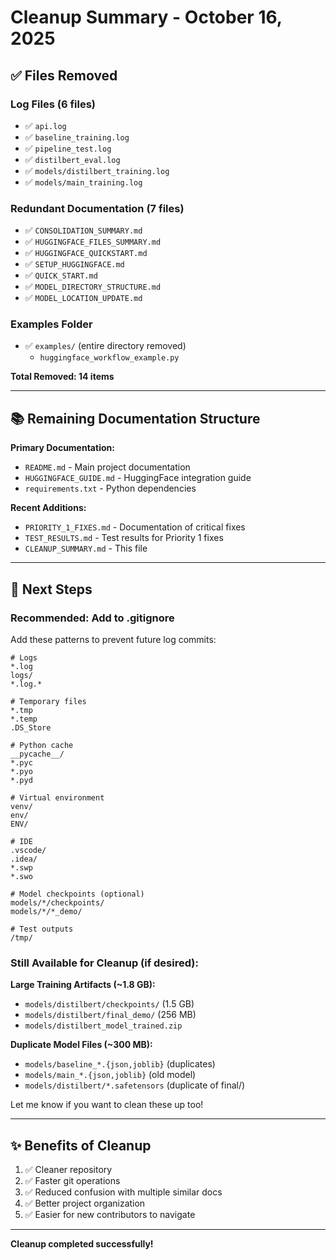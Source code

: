 # Cleanup Summary - October 16, 2025

## ✅ Files Removed

### Log Files (6 files)
- ✅ `api.log`
- ✅ `baseline_training.log`
- ✅ `pipeline_test.log`
- ✅ `distilbert_eval.log`
- ✅ `models/distilbert_training.log`
- ✅ `models/main_training.log`

### Redundant Documentation (7 files)
- ✅ `CONSOLIDATION_SUMMARY.md`
- ✅ `HUGGINGFACE_FILES_SUMMARY.md`
- ✅ `HUGGINGFACE_QUICKSTART.md`
- ✅ `SETUP_HUGGINGFACE.md`
- ✅ `QUICK_START.md`
- ✅ `MODEL_DIRECTORY_STRUCTURE.md`
- ✅ `MODEL_LOCATION_UPDATE.md`

### Examples Folder
- ✅ `examples/` (entire directory removed)
  - `huggingface_workflow_example.py`

**Total Removed: 14 items**

---

## 📚 Remaining Documentation Structure

**Primary Documentation:**
- `README.md` - Main project documentation
- `HUGGINGFACE_GUIDE.md` - HuggingFace integration guide
- `requirements.txt` - Python dependencies

**Recent Additions:**
- `PRIORITY_1_FIXES.md` - Documentation of critical fixes
- `TEST_RESULTS.md` - Test results for Priority 1 fixes
- `CLEANUP_SUMMARY.md` - This file

---

## 🎯 Next Steps

### Recommended: Add to .gitignore
Add these patterns to prevent future log commits:

```gitignore
# Logs
*.log
logs/
*.log.*

# Temporary files
*.tmp
*.temp
.DS_Store

# Python cache
__pycache__/
*.pyc
*.pyo
*.pyd

# Virtual environment
venv/
env/
ENV/

# IDE
.vscode/
.idea/
*.swp
*.swo

# Model checkpoints (optional)
models/*/checkpoints/
models/*/*_demo/

# Test outputs
/tmp/
```

### Still Available for Cleanup (if desired):

**Large Training Artifacts (~1.8 GB):**
- `models/distilbert/checkpoints/` (1.5 GB)
- `models/distilbert/final_demo/` (256 MB)
- `models/distilbert_model_trained.zip`

**Duplicate Model Files (~300 MB):**
- `models/baseline_*.{json,joblib}` (duplicates)
- `models/main_*.{json,joblib}` (old model)
- `models/distilbert/*.safetensors` (duplicate of final/)

Let me know if you want to clean these up too!

---

## ✨ Benefits of Cleanup

1. ✅ Cleaner repository
2. ✅ Faster git operations
3. ✅ Reduced confusion with multiple similar docs
4. ✅ Better project organization
5. ✅ Easier for new contributors to navigate

---

**Cleanup completed successfully!**

